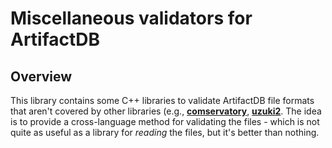 # Miscellaneous validators for ArtifactDB 

## Overview

This library contains some C++ libraries to validate ArtifactDB file formats that aren't covered by other libraries
(e.g., [**comservatory**](https://github.com/ArtifactDB/comservatory), [**uzuki2**](https://github.com/ArtifactDB/uzuki2).
The idea is to provide a cross-language method for validating the files - 
which is not quite as useful as a library for _reading_ the files, but it's better than nothing.

